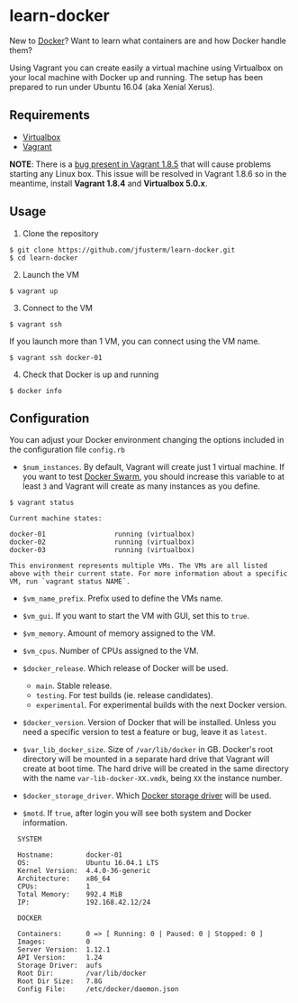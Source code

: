 # learn-docker

New to [Docker](https://www.docker.com/)? Want to learn what containers are and how Docker handle them?

Using Vagrant you can create easily a virtual machine using Virtualbox on your local machine with Docker up and running. The setup has been prepared to run under Ubuntu 16.04 (aka Xenial Xerus).

## Requirements

* [Virtualbox](https://www.virtualbox.org/)
* [Vagrant](https://www.vagrantup.com/)

**NOTE**: There is a [bug present in Vagrant 1.8.5](https://github.com/mitchellh/vagrant/issues/7610) that will cause problems starting any Linux box. This issue will be resolved in Vagrant 1.8.6 so in the meantime, install **Vagrant 1.8.4** and **Virtualbox 5.0.x**.

## Usage

1) Clone the repository

```
$ git clone https://github.com/jfusterm/learn-docker.git
$ cd learn-docker
```

2) Launch the VM

```
$ vagrant up
```

3) Connect to the VM

```
$ vagrant ssh
```

If you launch more than 1 VM, you can connect using the VM name.

```
$ vagrant ssh docker-01
```

4) Check that Docker is up and running

```
$ docker info
```

## Configuration

You can adjust your Docker environment changing the options included in the configuration file `config.rb`

* `$num_instances`. By default, Vagrant will create just 1 virtual machine. If you want to test [Docker Swarm](https://www.docker.com/products/docker-swarm), you should increase this variable to at least `3` and Vagrant will create as many instances as you define. 

```
$ vagrant status

Current machine states:

docker-01                 running (virtualbox)
docker-02                 running (virtualbox)
docker-03                 running (virtualbox)

This environment represents multiple VMs. The VMs are all listed
above with their current state. For more information about a specific
VM, run `vagrant status NAME`.
```

* `$vm_name_prefix`. Prefix used to define the VMs name.
* `$vm_gui`. If you want to start the VM with GUI, set this to `true`.
* `$vm_memory`. Amount of memory assigned to the VM.
* `$vm_cpus`. Number of CPUs assigned to the VM.
* `$docker_release`. Which release of Docker will be used.

	* `main`. Stable release.
	* `testing`. For test builds (ie. release candidates).
	* `experimental`. For experimental builds with the next Docker version.

* `$docker_version`. Version of Docker that will be installed. Unless you need a specific version to test a feature or bug, leave it as `latest`.
* `$var_lib_docker_size`. Size of `/var/lib/docker` in GB. Docker's root directory will be mounted in a separate hard drive that Vagrant will create at boot time. The hard drive will be created in the same directory with the name `var-lib-docker-XX.vmdk`, being `XX` the instance number.
* `$docker_storage_driver`. Which [Docker storage driver](https://docs.docker.com/engine/userguide/storagedriver/selectadriver/) will be used.
* `$motd`. If `true`, after login you will see both system and Docker information.

```
  SYSTEM

  Hostname:        docker-01
  OS:              Ubuntu 16.04.1 LTS
  Kernel Version:  4.4.0-36-generic
  Architecture:    x86_64
  CPUs:            1
  Total Memory:    992.4 MiB
  IP:              192.168.42.12/24

  DOCKER

  Containers:      0 => [ Running: 0 | Paused: 0 | Stopped: 0 ]
  Images:          0
  Server Version:  1.12.1
  API Version:     1.24
  Storage Driver:  aufs
  Root Dir:        /var/lib/docker
  Root Dir Size:   7.8G
  Config File:     /etc/docker/daemon.json
```

